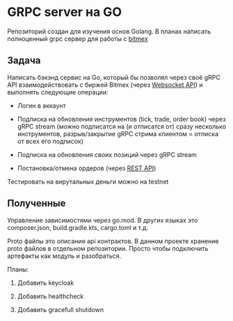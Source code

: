 # GRPC server на GO

Репозиторий создан для изучения основ Golang. В планах написать полноценный grpc сервер для работы с [bitmex](https://www.bitmex.com/)


## Задача
Написать бэкэнд сервис на Go, который бы позволял через своё gRPC API взаимодействовать с биржей Bitmex (через [Websocket API](https://www.bitmex.com/app/wsAPI)) и выполнять следующие операции:

- Логин в аккаунт

- Подписка на обновления инструментов (tick, trade, order book) через gRPC stream (можно подписатся на (и отписатся от) сразу несколько инструментов, разрыв/закрытие gRPC стрима клиентом = отписка от всех его подписок)

- Подписка на обновления своих позиций через gRPC stream

- Постановка/отмена ордеров (через [REST API](https://www.bitmex.com/app/restAPI))

Тестировать на вирутальных деньги можно на testnet

## Полученные 

Управление зависимостями через go.mod. В других языках это composer.json, build.gradle.kts, cargo.toml и т.д.

Proto файлы это описание api контрактов. В данном проекте хранение proto файлов в отдельном репозитории. Просто чтобы подключить артефакты как модуль и разобраться. 


Планы:

1. Добавить keycloak

1. Добавить healthcheck

2. Добавить gracefull shutdown
